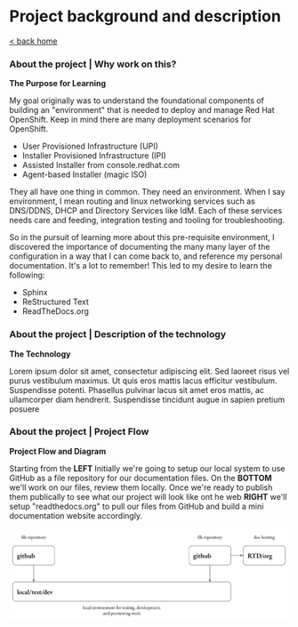 # Project background and description

[< back home](README.md)

### About the project | Why work on this?

**The Purpose for Learning**

My goal originally was to understand the foundational components of building an "environment" that is needed to deploy and manage Red Hat OpenShift. Keep in mind there are many deployment scenarios for OpenShift. 

- User Provisioned Infrastructure (UPI)
- Installer Provisioned Infrastructure (IPI)
- Assisted Installer from console.redhat.com
- Agent-based Installer (magic ISO)

They all have one thing in common. They need an environment. When I say environment, I mean routing and linux networking services such as DNS/DDNS, DHCP and Directory Services like IdM. Each of these services needs care and feeding, integration testing and tooling for troubleshooting. 

So in the pursuit of learning more about this pre-requisite environment, I discovered the importance of documenting the many many layer of the configuration in a way that I can come back to, and reference my personal documentation. It's a lot to remember! This led to my desire to learn the following:

- Sphinx
- ReStructured Text
- ReadTheDocs.org

### About the project | Description of the technology

**The Technology**

Lorem ipsum dolor sit amet, consectetur adipiscing elit. Sed laoreet risus vel purus vestibulum maximus. Ut quis eros mattis lacus efficitur vestibulum. Suspendisse potenti. Phasellus pulvinar lacus sit amet eros mattis, ac ullamcorper diam hendrerit. Suspendisse tincidunt augue in sapien pretium posuere

### About the project | Project Flow

**Project Flow and Diagram**

Starting from the **LEFT** Initially we're going to setup our local system to use GitHub as a file repository for our documentation files. On the **BOTTOM** we'll work on our files, review them locally. Once we're ready to publish them publically to see what our project will look like ont he web **RIGHT** we'll setup "readthedocs.org" to pull our files from GitHub and build a mini documentation website accordingly.

![Architectural Flow](https://github.com/dkypuros/sphinx-rst-rtd-notes/blob/main/images/architectural-flows.png "Flows")
